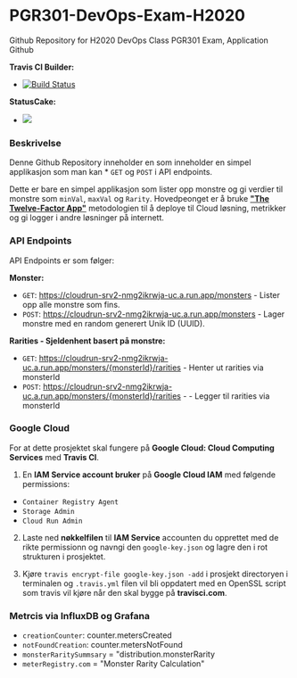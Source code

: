 # PGR301-DevOps-Exam-H2020
Github Repository for H2020 DevOps Class PGR301 Exam, Application Github

**Travis CI Builder:**  
- [![Build Status](https://travis-ci.com/JonPus/PGR301-DevOps-Exam-H2020.svg?token=WNYDyxATS1ezQLqAT1RT&branch=master)](https://travis-ci.com/JonPus/PGR301-DevOps-Exam-H2020)

**StatusCake:**
- <a href="https://www.statuscake.com" title="Website Uptime Monitoring"><img src="https://app.statuscake.com/button/index.php?Track=5745939&Days=1&Design=2" /></a>

### Beskrivelse
Denne Github Repository inneholder en som inneholder en simpel applikasjon som man kan * `GET` og `POST` i API endpoints.

Dette er bare en simpel applikasjon som lister opp monstre og gi verdier til monstre som `minVal`, `maxVal` og `Rarity`. Hovedpeonget er å bruke [**"The Twelve-Factor App"**](https://12factor.net/) metodologien til å deploye til Cloud løsning, metrikker og gi logger i andre løsninger på internett. 

### API Endpoints
API Endpoints er som følger:

**Monster:**
- `GET`: https://cloudrun-srv2-nmg2ikrwja-uc.a.run.app/monsters - Lister opp alle monstre som fins.
- `POST`: https://cloudrun-srv2-nmg2ikrwja-uc.a.run.app/monsters - Lager monstre med en random generert Unik ID (UUID).

**Rarities - Sjeldenhent basert på monstre:**
- `GET`: https://cloudrun-srv2-nmg2ikrwja-uc.a.run.app/monsters/{monsterId}/rarities - Henter ut rarities via monsterId
- `POST`: https://cloudrun-srv2-nmg2ikrwja-uc.a.run.app/monsters/{monsterId}/rarities - - Legger til rarities via monsterId

### Google Cloud 

For at dette prosjektet skal fungere på **Google Cloud: Cloud Computing Services** med **Travis CI**.

1. En **IAM Service account bruker** på **Google Cloud IAM** med følgende permissions:
  - `Container Registry Agent`
  - `Storage Admin`
  - `Cloud Run Admin`
  
2. Laste ned **nøkkelfilen** til **IAM Service** accounten du opprettet med de rikte permissionn og navngi den `google-key.json` og lagre den i rot strukturen i prosjektet.

3. Kjøre `travis encrypt-file google-key.json -add` i prosjekt directoryen i terminalen og ``.travis.yml`` filen vil bli oppdatert med en OpenSSL script som travis vil kjøre når den skal bygge på **travisci.com**.

### Metrcis via InfluxDB og Grafana

- `creationCounter`: counter.metersCreated
- `notFoundCreation`: counter.metersNotFound
- `monsterRaritySummsary` = "distribution.monsterRarity
- `meterRegistry.com` = "Monster Rarity Calculation"
